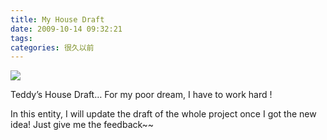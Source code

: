 ```yaml
---
title: My House Draft
date: 2009-10-14 09:32:21
tags:
categories: 很久以前
---
```


![](http://7xqfs2.com1.z0.glb.clouddn.com/myhouse1.jpg)

Teddy’s House Draft… For my poor dream, I have to work hard !

In this entity, I will update the draft of the whole project once I got the new idea! Just give me the feedback~~
